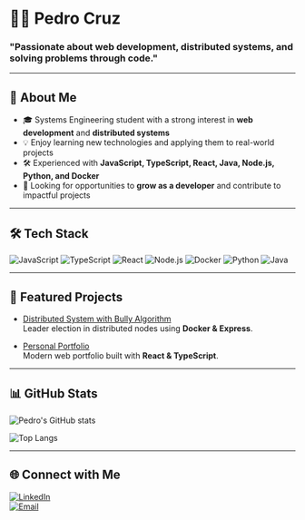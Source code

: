 # 👨‍💻 Pedro Cruz

### "Passionate about web development, distributed systems, and solving problems through code."

---

## 👋 About Me
- 🎓 Systems Engineering student with a strong interest in **web development** and **distributed systems**  
- 💡 Enjoy learning new technologies and applying them to real-world projects  
- 🛠️ Experienced with **JavaScript, TypeScript, React, Java, Node.js, Python, and Docker**  
- 🚀 Looking for opportunities to **grow as a developer** and contribute to impactful projects  

---

## 🛠️ Tech Stack
![JavaScript](https://img.shields.io/badge/-JavaScript-05122A?logo=javascript) 
![TypeScript](https://img.shields.io/badge/-TypeScript-05122A?logo=typescript) 
![React](https://img.shields.io/badge/-React-05122A?logo=react) 
![Node.js](https://img.shields.io/badge/-Node.js-05122A?logo=nodedotjs) 
![Docker](https://img.shields.io/badge/-Docker-05122A?logo=docker) 
![Python](https://img.shields.io/badge/-Python-05122A?logo=python)
![Java](https://img.shields.io/badge/-Java-05122A?logo=java)


---

## 🚀 Featured Projects
- [Distributed System with Bully Algorithm](https://github.com/PedroCruz00/project)  
  Leader election in distributed nodes using **Docker & Express**.  

- [Personal Portfolio](https://github.com/PedroCruz00/portfolio)  
  Modern web portfolio built with **React & TypeScript**.  

---

## 📊 GitHub Stats
![Pedro's GitHub stats](https://github-readme-stats.vercel.app/api?username=PedroCruz00&show_icons=true&theme=tokyonight)  

![Top Langs](https://github-readme-stats.vercel.app/api/top-langs/?username=PedroCruz00&layout=compact&theme=tokyonight)  

---

## 🌐 Connect with Me
[![LinkedIn](https://img.shields.io/badge/-LinkedIn-05122A?logo=linkedin)](https://www.linkedin.com/in/pedro-cruz-037309313/)  
[![Email](https://img.shields.io/badge/-Email-05122A?logo=gmail)](mailto:pedro.cruz.lopez001@gmail.com)  
